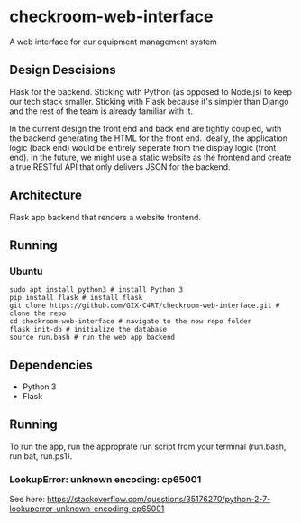 # checkroom-web-interface
A web interface for our equipment management system

## Design Descisions
Flask for the backend. Sticking with Python (as opposed to Node.js) to keep our tech stack smaller.
Sticking with Flask because it's simpler than Django and the rest of the team is already familiar with it.

In the current design the front end and back end are tightly coupled, with the backend generating the HTML for the front end. Ideally, the application logic (back end) would be entirely seperate from the display logic (front end). In the future, we might use a static website as the frontend and create a true RESTful API that only delivers JSON for the backend.

## Architecture
Flask app backend that renders a website frontend.

## Running
### Ubuntu
```
sudo apt install python3 # install Python 3
pip install flask # install flask
git clone https://github.com/GIX-C4RT/checkroom-web-interface.git # clone the repo
cd checkroom-web-interface # navigate to the new repo folder
flask init-db # initialize the database
source run.bash # run the web app backend
```

## Dependencies
* Python 3
* Flask

## Running
To run the app, run the approprate run script from your terminal (run.bash, run.bat, run.ps1).

### LookupError: unknown encoding: cp65001
See here: https://stackoverflow.com/questions/35176270/python-2-7-lookuperror-unknown-encoding-cp65001
